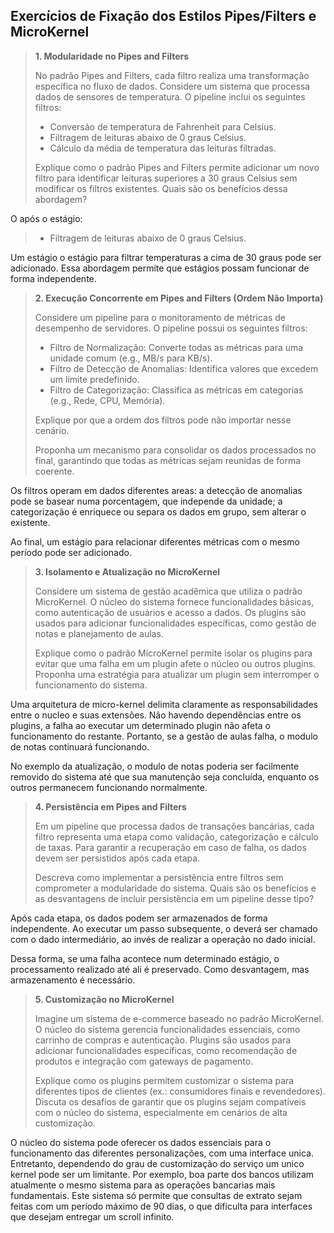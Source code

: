## Exercícios de Fixação dos Estilos Pipes/Filters e MicroKernel

> **1. Modularidade no Pipes and Filters**
> 
> No padrão Pipes and Filters, cada filtro realiza uma transformação específica no fluxo de dados. Considere um sistema que processa dados de sensores de temperatura. O pipeline inclui os seguintes filtros:
> 
> - Conversão de temperatura de Fahrenheit para Celsius.
> - Filtragem de leituras abaixo de 0 graus Celsius.
> - Cálculo da média de temperatura das leituras filtradas.
> 
> Explique como o padrão Pipes and Filters permite adicionar um novo filtro para identificar leituras superiores a 30 graus Celsius sem modificar os filtros existentes. Quais são os benefícios dessa abordagem?

O após o estágio:

> - Filtragem de leituras abaixo de 0 graus Celsius.

Um estágio o estágio para filtrar temperaturas a cima de 30 graus pode ser adicionado.
Essa abordagem permite que estágios possam funcionar de forma independente.

> **2. Execução Concorrente em Pipes and Filters (Ordem Não Importa)**
> 
> Considere um pipeline para o monitoramento de métricas de desempenho de servidores. O pipeline possui os seguintes filtros:
> 
> * Filtro de Normalização: Converte todas as métricas para uma unidade comum (e.g., MB/s para KB/s).
> * Filtro de Detecção de Anomalias: Identifica valores que excedem um limite predefinido.
> * Filtro de Categorização: Classifica as métricas em categorias (e.g., Rede, CPU, Memória).
> 
> Explique por que a ordem dos filtros pode não importar nesse cenário. 
> 
> Proponha um mecanismo para consolidar os dados processados no final, 
> garantindo que todas as métricas sejam reunidas de forma coerente.

Os filtros operam em dados diferentes areas: a detecção de anomalias pode se 
basear numa porcentagem, que independe da unidade; a categorização é enriquece
ou separa os dados em grupo, sem alterar o existente.

Ao final, um estágio para relacionar diferentes métricas com o 
mesmo período pode ser adicionado.

> **3. Isolamento e Atualização no MicroKernel**
> 
> Considere um sistema de gestão acadêmica que utiliza o padrão MicroKernel. O núcleo do sistema fornece funcionalidades básicas, como autenticação de usuários e acesso a dados. Os plugins são usados para adicionar funcionalidades específicas, como gestão de notas e planejamento de aulas.
> 
> Explique como o padrão MicroKernel permite isolar os plugins para evitar que uma falha em um plugin afete o núcleo ou outros plugins.
> Proponha uma estratégia para atualizar um plugin sem interromper o funcionamento do sistema.
> 

Uma arquitetura de micro-kernel delimita claramente as responsabilidades entre o 
nucleo e suas extensões. Não havendo dependências entre os plugins, a falha ao
executar um determinado plugin não afeta o funcionamento do restante. Portanto,
se a gestão de aulas falha, o modulo de notas continuará funcionando.

No exemplo da atualização, o modulo de notas poderia ser facilmente
removido do sistema até que sua manutenção seja concluída, enquanto os outros 
permanecem funcionando normalmente.

> **4. Persistência em Pipes and Filters**
> 
> Em um pipeline que processa dados de transações bancárias, cada filtro representa uma etapa como validação, categorização e cálculo de taxas. Para garantir a recuperação em caso de falha, os dados devem ser persistidos após cada etapa.
> 
> Descreva como implementar a persistência entre filtros sem comprometer a modularidade do sistema.
> Quais são os benefícios e as desvantagens de incluir persistência em um pipeline desse tipo?

Após cada etapa, os dados podem ser armazenados de forma independente.
Ao executar um passo subsequente, o deverá ser chamado com o dado intermediário,
ao invés de realizar a operação no dado inicial.

Dessa forma, se uma falha acontece num determinado estágio, o processamento
realizado até ali é preservado. Como desvantagem, mas armazenamento é necessário.

>**5. Customização no MicroKernel**
>
>Imagine um sistema de e-commerce baseado no padrão MicroKernel. O núcleo do sistema gerencia funcionalidades essenciais, como carrinho de compras e autenticação. Plugins são usados para adicionar funcionalidades específicas, como recomendação de produtos e integração com gateways de pagamento.
>
>Explique como os plugins permitem customizar o sistema para diferentes tipos de clientes (ex.: consumidores finais e revendedores).
>Discuta os desafios de garantir que os plugins sejam compatíveis com o núcleo do sistema, especialmente em cenários de alta customização.
> 

O núcleo do sistema pode oferecer os dados essenciais
para o funcionamento das diferentes personalizações, com uma interface unica.
Entretanto, dependendo do grau de customização do serviço um unico kernel pode ser um 
limitante. 
Por exemplo, boa parte dos bancos utilizam atualmente o mesmo sistema para 
as operações bancarias mais fundamentais. Este sistema só permite que 
consultas de extrato sejam feitas com um período máximo de 90 dias,
o que dificulta para interfaces que desejam entregar um scroll infinito.
